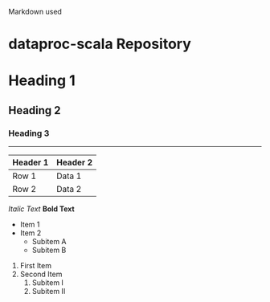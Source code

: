 Markdown used
# dataproc-scala Repository
# Heading 1
## Heading 2
### Heading 3

---

| Header 1 | Header 2 |
|----------|----------|
| Row 1    | Data 1   |
| Row 2    | Data 2   |


*Italic Text*
**Bold Text**

- Item 1
- Item 2
  - Subitem A
  - Subitem B

1. First Item
2. Second Item
   1. Subitem I
   2. Subitem II
